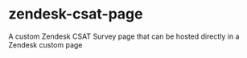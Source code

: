 # zendesk-csat-page
A custom Zendesk CSAT Survey page that can be hosted directly in a Zendesk custom page
